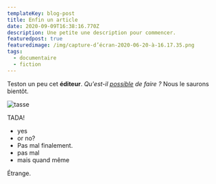 ```yaml
---
templateKey: blog-post
title: Enfin un article
date: 2020-09-09T16:38:16.770Z
description: Une petite une description pour commencer.
featuredpost: true
featuredimage: /img/capture-d’écran-2020-06-20-à-16.17.35.png
tags:
  - documentaire
  - fiction
---
```

Teston un peu cet **éditeur**. *Qu'est-il [possible](https://www.larousse.fr/dictionnaires/francais/possible/62878) de faire ?* Nous le saurons bientôt.

![tasse](/img/products-grid2.jpg)

TADA!

* yes
* or no?
* Pas mal finalement.
* pas mal
* mais quand même

Étrange.